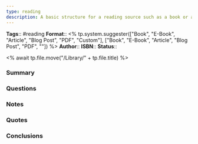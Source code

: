 ```yaml
---
type: reading
description: A basic structure for a reading source such as a book or article
---
```


**Tags**:: #reading
**Format**:: <% tp.system.suggester(["Book", "E-Book", "Article", "Blog Post", "PDF", "Custom"], ["Book", "E-Book", "Article", "Blog Post", "PDF", ""]) %>
**Author**:: 
**ISBN**::
**Status**::

<% await tp.file.move("/Library/" + tp.file.title) %>
### Summary
<!-- Enter a brief summary of the book here, this can be copied from a website or a picture from a book jacket -->

### Questions
<!-- What Questions do you want answered by this book? Do you have any assumptions about what you might learn? -->

### Notes
<!-- Notes made from reading -->

### Quotes
<!-- Quotes that can be used later -->

### Conclusions
<!-- Any conclusions drawn from the book →
***
